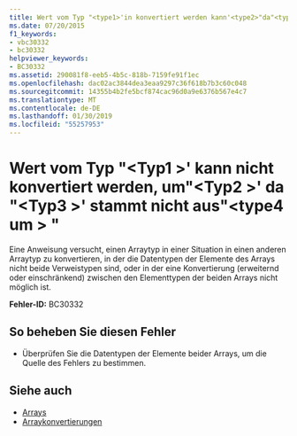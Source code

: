 ```yaml
---
title: Wert vom Typ "<type1>'in konvertiert werden kann'<type2>"da"<type3>"wird nicht abgeleitet"<type4>"
ms.date: 07/20/2015
f1_keywords:
- vbc30332
- bc30332
helpviewer_keywords:
- BC30332
ms.assetid: 290081f8-eeb5-4b5c-818b-7159fe91f1ec
ms.openlocfilehash: dac02ac3844dea3eaa9297c36f618b7b3c60c048
ms.sourcegitcommit: 14355b4b2fe5bcf874cac96d0a9e6376b567e4c7
ms.translationtype: MT
ms.contentlocale: de-DE
ms.lasthandoff: 01/30/2019
ms.locfileid: "55257953"
---
```

# <a name="value-of-type-type1-cannot-be-converted-to-type2-because-type3-is-not-derived-from-type4"></a>Wert vom Typ "\<Typ1 >' kann nicht konvertiert werden, um"\<Typ2 >' da "\<Typ3 >' stammt nicht aus"\<type4 um > "
Eine Anweisung versucht, einen Arraytyp in einer Situation in einen anderen Arraytyp zu konvertieren, in der die Datentypen der Elemente des Arrays nicht beide Verweistypen sind, oder in der eine Konvertierung (erweiternd oder einschränkend) zwischen den Elementtypen der beiden Arrays nicht möglich ist.  
  
 **Fehler-ID:** BC30332  
  
## <a name="to-correct-this-error"></a>So beheben Sie diesen Fehler  
  
-   Überprüfen Sie die Datentypen der Elemente beider Arrays, um die Quelle des Fehlers zu bestimmen.  
  
## <a name="see-also"></a>Siehe auch
- [Arrays](../../visual-basic/programming-guide/language-features/arrays/index.md)
- [Arraykonvertierungen](../../visual-basic/programming-guide/language-features/data-types/array-conversions.md)
